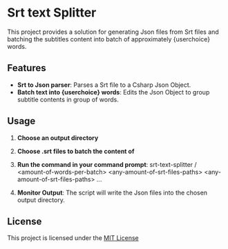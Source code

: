 # Srt text Splitter

This project provides a solution for generating Json files from Srt files and batching the subtitles content into batch of approximately \{userchoice\} words.

## Features

- **Srt to Json parser**: Parses a Srt file to a Csharp Json Object.
- **Batch text into {userchoice} words**: Edits the Json Object to group subtitle contents in group of words.

## Usage

1. **Choose an output directory**

2. **Choose .srt files to batch the content of**

3. **Run the command in your command prompt**: srt-text-splitter /<output-directory/> \<amount-of-words-per-batch\> \<any-amount-of-srt-files-paths\> \<any-amount-of-srt-files-paths\> ...

4. **Monitor Output**: The script will write the Json files into the chosen output directory.

## License

This project is licensed under the [MIT License](https://opensource.org/license/mit)
